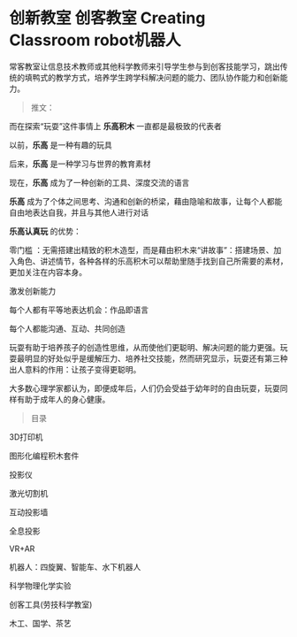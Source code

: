# 创新教室 创客教室 Creating Classroom    robot机器人 

常客教室让信息技术教师或其他科学教师来引导学生参与到创客技能学习，跳出传统的填鸭式的教学方式，培养学生跨学科解决问题的能力、团队协作能力和创新能力。

> 推文：

而在探索“玩耍”这件事情上 **乐高积木** 一直都是最极致的代表者

以前，**乐高** 是一种有趣的玩具

后来，**乐高** 是一种学习与世界的教育素材

现在，**乐高** 成为了一种创新的工具、深度交流的语言

**乐高** 成为了个体之间思考、沟通和创新的桥梁，藉由隐喻和故事，让每个人都能自由地表达自我，并且与其他人进行对话

**乐高认真玩** 的优势：

零门槛 ：无需搭建出精致的积木造型，而是藉由积木来“讲故事”：搭建场景、加入角色、讲述情节，各种各样的乐高积木可以帮助里随手找到自己所需要的素材，更加关注在内容本身。

激发创新能力

每个人都有平等地表达机会：作品即语言

每个人都能沟通、互动、共同创造

玩耍有助于培养孩子的创造性思维，从而使他们更聪明、解决问题的能力更强。玩耍最明显的好处似乎是缓解压力、培养社交技能，然而研究显示，玩耍还有第三种出人意料的作用：让孩子变得更聪明。

大多数心理学家都认为，即便成年后，人们仍会受益于幼年时的自由玩耍，玩耍同样有助于成年人的身心健康。


> 目录

3D打印机

图形化编程积木套件

投影仪

激光切割机

互动投影墙

全息投影

VR+AR

机器人：四旋翼、智能车、水下机器人

科学物理化学实验

创客工具(劳技科学教室)

木工、国学、茶艺


